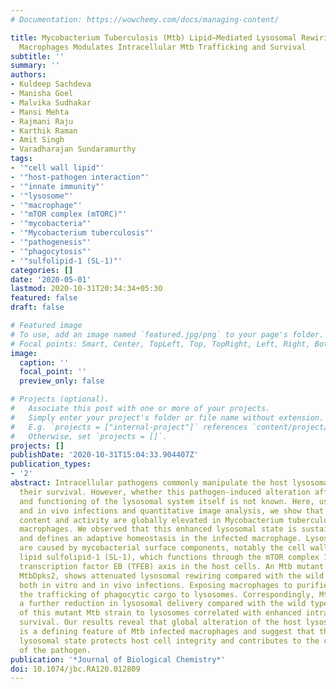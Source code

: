 ```yaml
---
# Documentation: https://wowchemy.com/docs/managing-content/

title: Mycobacterium Tuberculosis (Mtb) Lipid–Mediated Lysosomal Rewiring in Infected
  Macrophages Modulates Intracellular Mtb Trafficking and Survival
subtitle: ''
summary: ''
authors:
- Kuldeep Sachdeva
- Manisha Goel
- Malvika Sudhakar
- Mansi Mehta
- Rajmani Raju
- Karthik Raman
- Amit Singh
- Varadharajan Sundaramurthy
tags:
- '"cell wall lipid"'
- '"host-pathogen interaction"'
- '"innate immunity"'
- '"lysosome"'
- '"macrophage"'
- '"mTOR complex (mTORC)"'
- '"mycobacteria"'
- '"Mycobacterium tuberculosis"'
- '"pathogenesis"'
- '"phagocytosis"'
- '"sulfolipid-1 (SL-1)"'
categories: []
date: '2020-05-01'
lastmod: 2020-10-31T20:34:34+05:30
featured: false
draft: false

# Featured image
# To use, add an image named `featured.jpg/png` to your page's folder.
# Focal points: Smart, Center, TopLeft, Top, TopRight, Left, Right, BottomLeft, Bottom, BottomRight.
image:
  caption: ''
  focal_point: ''
  preview_only: false

# Projects (optional).
#   Associate this post with one or more of your projects.
#   Simply enter your project's folder or file name without extension.
#   E.g. `projects = ["internal-project"]` references `content/project/deep-learning/index.md`.
#   Otherwise, set `projects = []`.
projects: []
publishDate: '2020-10-31T15:04:33.904407Z'
publication_types:
- '2'
abstract: Intracellular pathogens commonly manipulate the host lysosomal system for
  their survival. However, whether this pathogen-induced alteration affects the organization
  and functioning of the lysosomal system itself is not known. Here, using in vitro
  and in vivo infections and quantitative image analysis, we show that the lysosomal
  content and activity are globally elevated in Mycobacterium tuberculosis (Mtb) infected
  macrophages. We observed that this enhanced lysosomal state is sustained over time
  and defines an adaptive homeostasis in the infected macrophage. Lysosomal alterations
  are caused by mycobacterial surface components, notably the cell wall associated
  lipid sulfolipid-1 (SL-1), which functions through the mTOR complex 1 (mTORC1) –
  transcription factor EB (TFEB) axis in the host cells. An Mtb mutant lacking SL-1,
  MtbDpks2, shows attenuated lysosomal rewiring compared with the wild type Mtb in
  both in vitro and in vivo infections. Exposing macrophages to purified SL-1 enhanced
  the trafficking of phagocytic cargo to lysosomes. Correspondingly, MtbDpks2 exhibited
  a further reduction in lysosomal delivery compared with the wild type. Reduced trafficking
  of this mutant Mtb strain to lysosomes correlated with enhanced intracellular bacterial
  survival. Our results reveal that global alteration of the host lysosomal system
  is a defining feature of Mtb infected macrophages and suggest that this altered
  lysosomal state protects host cell integrity and contributes to the containment
  of the pathogen.
publication: '*Journal of Biological Chemistry*'
doi: 10.1074/jbc.RA120.012809
---
```

